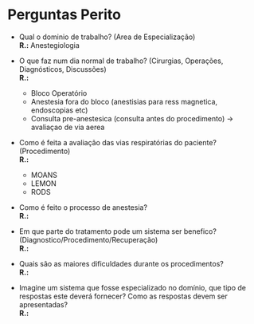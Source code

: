 # Perguntas Perito

- Qual o dominio de trabalho? (Area de Especialização) <br> **R.:** Anestegiologia

- O que faz num dia normal de trabalho? (Cirurgias, Operações, Diagnósticos, Discussões)
  <br> **R.:**

  - Bloco Operatório
  - Anestesia fora do bloco (anestisias para ress magnetica, endoscopias etc)
  - Consulta pre-anestesica (consulta antes do procedimento) -> avaliaçao de via aerea

- Como é feita a avaliação das vias respiratórias do paciente? (Procedimento)
  <br> **R.:**

  - MOANS
  - LEMON
  - RODS

- Como é feito o processo de anestesia?
  <br> **R.:**

- Em que parte do tratamento pode um sistema ser benefico? (Diagnostico/Procedimento/Recuperação)
  <br> **R.:**

- Quais são as maiores dificuldades durante os procedimentos?
  <br> **R.:**

- Imagine um sistema que fosse especializado no domínio, que tipo de respostas este deverá fornecer? Como as respostas devem ser apresentadas?
  <br> **R.:**
